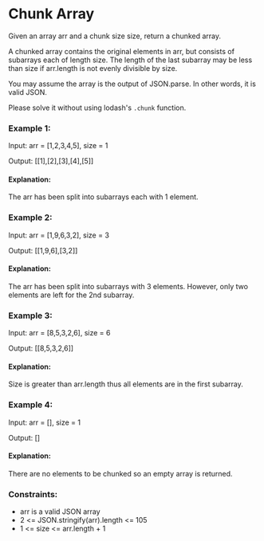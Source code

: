 # Chunk Array

Given an array arr and a chunk size size, return a chunked array.

A chunked array contains the original elements in arr, but consists of subarrays each of length size. The length of the last subarray may be less than size if arr.length is not evenly divisible by size.

You may assume the array is the output of JSON.parse. In other words, it is valid JSON.

Please solve it without using lodash's `.chunk` function.

### Example 1:

Input: arr = [1,2,3,4,5], size = 1

Output: [[1],[2],[3],[4],[5]]

#### Explanation:

The arr has been split into subarrays each with 1 element.

### Example 2:

Input: arr = [1,9,6,3,2], size = 3

Output: [[1,9,6],[3,2]]

#### Explanation:

The arr has been split into subarrays with 3 elements. However, only two elements are left for the 2nd subarray.

### Example 3:

Input: arr = [8,5,3,2,6], size = 6

Output: [[8,5,3,2,6]]

#### Explanation:

Size is greater than arr.length thus all elements are in the first subarray.

### Example 4:

Input: arr = [], size = 1

Output: []

#### Explanation:

There are no elements to be chunked so an empty array is returned.

### Constraints:

- arr is a valid JSON array
- 2 <= JSON.stringify(arr).length <= 105
- 1 <= size <= arr.length + 1
